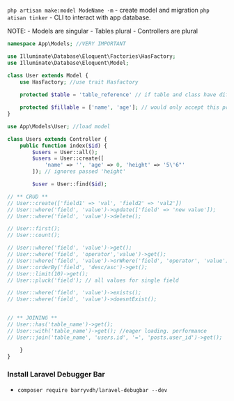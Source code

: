 `php artisan make:model ModeName -m` - create model and migration
`php atisan tinker` - CLI to interact with app database.

NOTE:
	- Models are singular
	- Tables plural
	- Controllers are plural
```php
namespace App\Models; //VERY IMPORTANT

use Illuminate\Database\Eloquent\Factories\HasFactory;
use Illuminate\Database\Eloquent\Model;

class User extends Model {
    use HasFactory; //use trait Hasfactory
    
	protected $table = 'table_reference' // if table and class have diff name.

	protected $fillable = ['name', 'age']; // would only accept this property
}
```

```php
use App\Models\User; //load model

class Users extends Controller {
	public function index($id) {
		$users = User::all();
		$users = User::create([
			'name' => '', 'age' => 0, 'height' => '5\'6"'
		]); // ignores passed 'height'

		$user = User::find($id);

// ** CRUD **
// User::create(['field1' => 'val', 'field2' => 'val2'])
// User::where('field', 'value')->update(['field' => 'new value']);
// User::where('field', 'value')->delete();

// User::first();
// User::count();

// User::where('field', 'value')->get();
// User::where('field', 'operator','value')->get();
// User::where('field', 'value')->orWhere('field', 'operator', 'value')->get();
// User::orderBy('field', 'desc/asc')->get();
// User::limit(10)->get();
// User::pluck('field'); // all values for single field

// User::where('field', 'value')->exists();
// User::where('field', 'value')->doesntExist();


// ** JOINING **	
// User::has('table_name')->get();
// User::with('table_name')->get(); //eager loading. performance
// User::join('table_name', 'users.id', '=', 'posts.user_id')->get();

	}
}
```

### Install Laravel Debugger Bar
- `composer require barryvdh/laravel-debugbar --dev`
